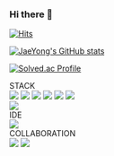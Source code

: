 ### Hi there 👋
[![Hits](https://hits.seeyoufarm.com/api/count/incr/badge.svg?url=https%3A%2F%2Fgithub.com%2FJaeYong0107&count_bg=%23498DD9&title_bg=%23AEACAC&icon=&icon_color=%23E7E7E7&title=hits&edge_flat=false)](https://hits.seeyoufarm.com)

[![JaeYong's GitHub stats](https://github-readme-stats.vercel.app/api?username=JaeYong0107)](https://github.com/anuraghazra/github-readme-stats)

[![Solved.ac Profile](http://mazassumnida.wtf/api/v2/generate_badge?boj=dwd07)](https://solved.ac/dwd07/)

STACK</br>
<img src="https://img.shields.io/badge/HTML5-%23E34F26?style=flat-square&logo=HTML5&logoColor=white">
<img src="https://img.shields.io/badge/CSS3-%231572B6?style=flat-square&logo=CSS3&logoColor=white">
<img src="https://img.shields.io/badge/JAVASCRIPT-%23F7DF1E?style=flat-square&logo=JAVASCRIPT&logoColor=white">
<img src="https://img.shields.io/badge/TYPESCRIPT-%233178C6?style=flat-square&logo=TYPESCRIPT&logoColor=white">
<img src="https://img.shields.io/badge/REACT-%2361DAFB?style=flat-square&logo=REACT&logoColor=white">
<img src="https://img.shields.io/badge/REDUX-%23764ABC?style=flat-square&logo=REDUX&logoColor=white"></br>
<img src="https://img.shields.io/badge/NEXT.js-%23000000?style=flat-square&logo=NEXT.js&logoColor=white"></br>
IDE</br>
<img src="https://img.shields.io/badge/VISUAL STUDIO CODE-%23007ACC?style=flat-square&logo=VISUAL STUDIO CODE&logoColor=white"></br>
COLLABORATION</br>
<img src="https://img.shields.io/badge/GIT-%23F05032?style=flat-square&logo=GIT&logoColor=white">
<img src="https://img.shields.io/badge/JIRA-%230052CC?style=flat-square&logo=JIRA&logoColor=white">
